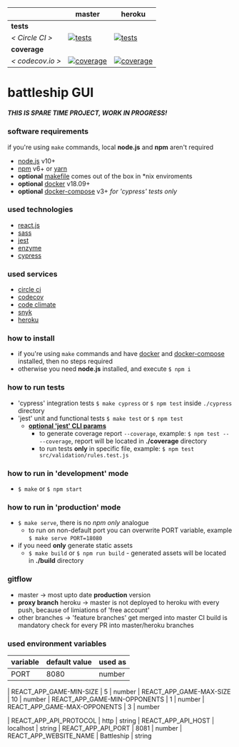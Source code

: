 [ci.tests-master-badge]: https://circleci.com/gh/eugene-matvejev/react-battleship/tree/master.svg?style=svg
[ci.tests-master]: https://circleci.com/gh/eugene-matvejev/react-battleship/tree/master
[ci.coverage-master-badge]: https://codecov.io/gh/eugene-matvejev/react-battleship/branch/master/graph/badge.svg
[ci.coverage-master]: https://codecov.io/gh/eugene-matvejev/react-battleship/branch/master

[ci.tests-heroku-badge]: https://circleci.com/gh/eugene-matvejev/react-battleship/tree/heroku.svg?style=svg
[ci.tests-heroku]: https://circleci.com/gh/eugene-matvejev/react-battleship/tree/heroku
[ci.coverage-heroku-badge]: https://codecov.io/gh/eugene-matvejev/react-battleship/branch/heroku/graph/badge.svg
[ci.coverage-heroku]: https://codecov.io/gh/eugene-matvejev/react-battleship/branch/heroku

|                  | master                                                      | heroku
|---               |---                                                          |---
| __tests__        |
| _< Circle CI >_  | [![tests][ci.tests-master-badge]][ci.tests-master]          | [![tests][ci.tests-heroku-badge]][ci.tests-heroku]
| __coverage__     |
| _< codecov.io >_ | [![coverage][ci.coverage-master-badge]][ci.coverage-master] | [![coverage][ci.coverage-heroku-badge]][ci.coverage-heroku]

# battleship GUI

##### THIS IS SPARE TIME PROJECT, WORK IN PROGRESS!

### software requirements

if you're using `make` commands, local **node.js** and **npm** aren't required
* [node.js](https://nodejs.org/) v10+
* [npm](https://www.npmjs.com/) v6+ or [yarn](https://yarnpkg.com/)
* __optional__ [makefile](https://en.wikipedia.org/wiki/Makefile) comes out of the box in *nix enviroments
* __optional__ [docker](https://www.docker.com/) v18.09+
* __optional__ [docker-compose](https://docs.docker.com/compose/) v3+ *for 'cypress' tests only*

### used technologies

* [react.js](https://reactjs.org/)
* [sass](https://sass-lang.com/)
* [jest](https://facebook.github.io/jest/)
* [enzyme](http://airbnb.io/enzyme/)
* [cypress](https://www.cypress.io/)

### used services

* [circle ci](https://circleci.com/dashboard)
* [codecov](https://codecov.io/)
* [code climate](https://codeclimate.com/)
* [snyk](https://snyk.io/)
* [heroku](https://www.heroku.com/)

### how to install

* if you're using `make` commands and have [docker](https://docs.docker.com/install/) and [docker-compose](https://docs.docker.com/compose/install/) installed, then no steps required
* otherwise you need **node.js** installed, and execute `$ npm i`

### how to run tests

* 'cypress' integration tests `$ make cypress` or `$ npm test` inside `./cypress` directory
* 'jest' unit and functional tests `$ make test` or `$ npm test`
  * __[optional 'jest' CLI params](https://facebook.github.io/jest/docs/en/cli.html)__
    * to generate coverage report `--coverage`, example: `$ npm test -- --coverage`, report will be located in __./coverage__ directory
    * to run tests __only__ in specific file, example: `$ npm test src/validation/rules.test.js`

### how to run in 'development' mode

* `$ make` or `$ npm start`

### how to run in 'production' mode

* `$ make serve`, there is no _npm only_ analogue
  * to run on non-default port you can overwrite PORT variable, example `$ make serve PORT=18080`
* if you need __only__ generate static assets
  * `$ make build` or `$ npm run build` - generated assets will be located in __./build__ directory

### gitflow

* master -> most upto date __production__ version
* __proxy branch__ heroku -> master is not deployed to heroku with every push, because of limiations of 'free account'
* other branches -> 'feature branches' get merged into master
CI build is mandatory check for every PR into master/heroku branches

### used environment variables

| variable                      | default value | used as
|---                            |---            |---
| PORT                          | 8080          | number

| REACT_APP_GAME-MIN-SIZE       | 5             | number
| REACT_APP_GAME-MAX-SIZE       | 10            | number
| REACT_APP_GAME-MIN-OPPONENTS  | 1             | number
| REACT_APP_GAME-MAX-OPPONENTS  | 3             | number

| REACT_APP_API_PROTOCOL        | http          | string
| REACT_APP_API_HOST            | localhost     | string
| REACT_APP_API_PORT            | 8081          | number
| REACT_APP_WEBSITE_NAME        | Battleship    | string
